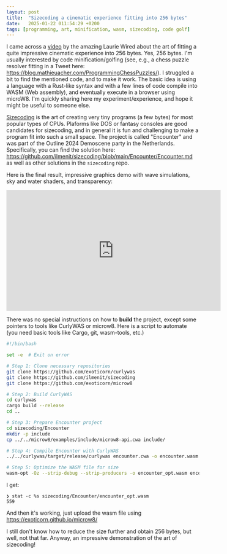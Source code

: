 ```yaml
---
layout: post
title:  "Sizecoding a cinematic experience fitting into 256 bytes"
date:   2025-01-22 011:54:29 +0200
tags: [programming, art, minification, wasm, sizecoding, code golf]
---
```


I came across a [video](https://www.youtube.com/watch?v=J6StCkzpLoQ) by the amazing Laurie Wired about the art of fitting a quite impressive cinematic experience into 256 bytes. 
Yes, 256 bytes. I'm usually interested by code minification/golfing (see, e.g., a chess puzzle resolver fitting in a Tweet here: https://blog.mathieuacher.com/ProgrammingChessPuzzles/).
I struggled a bit to find the mentioned code, and to make it work. The basic idea is using a language with a Rust-like syntax and with a few lines of code compile into WASM (Web assembly), and eventually execute in a browser using microW8. 
I'm quickly sharing here my experiment/experience, and hope it might be useful to someone else. 


[Sizecoding](http://www.sizecoding.org/) is the art of creating very tiny programs (a few bytes) for most popular types of CPUs. 
Plaforms like DOS or fantasy consoles are good candidates for sizecoding, and in general it is fun and challenging to make a program fit into such a small space. 
The project is called "Encounter" and was part of the Outline 2024 Demoscene party in the Netherlands. 
Specifically, you can find the solution here: https://github.com/ilmenit/sizecoding/blob/main/Encounter/Encounter.md 
as well as other solutions in the `sizecoding` repo. 

Here is the final result, impressive graphics demo with wave simulations, sky and water shaders, and transparency:

<iframe width="560" height="315" src="https://www.youtube.com/embed/4QY9WqbS61g" frameborder="0" allowfullscreen></iframe>


There was no special instructions on how to **build** the project, except some pointers to tools like CurlyWAS or microw8. 
Here is a script to automate (you need basic tools like Cargo, git, wasm-tools, etc.)

```bash
#!/bin/bash

set -e  # Exit on error

# Step 1: Clone necessary repositories
git clone https://github.com/exoticorn/curlywas
git clone https://github.com/ilmenit/sizecoding
git clone https://github.com/exoticorn/microw8

# Step 2: Build CurlyWAS
cd curlywas
cargo build --release
cd ..

# Step 3: Prepare Encounter project
cd sizecoding/Encounter
mkdir -p include
cp ../../microw8/examples/include/microw8-api.cwa include/

# Step 4: Compile Encounter with CurlyWAS
../../curlywas/target/release/curlywas encounter.cwa -o encounter.wasm

# Step 5: Optimize the WASM file for size
wasm-opt -Oz --strip-debug --strip-producers -o encounter_opt.wasm encounter.wasm
```

I get:
```
❯ stat -c %s sizecoding/Encounter/encounter_opt.wasm
559
``` 

And then it's working, just upload the wasm file using https://exoticorn.github.io/microw8/

I still don't know how to reduce the size further and obtain 256 bytes, but well, not that far. 
Anyway, an impressive demonstration of the art of sizecoding!
